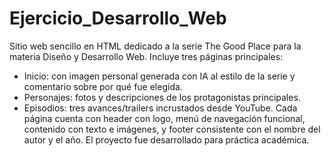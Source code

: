 # Ejercicio_Desarrollo_Web
Sitio web sencillo en HTML dedicado a la serie The Good Place para la materia Diseño y Desarrollo Web.
Incluye tres páginas principales:
  - Inicio: con imagen personal generada con IA al estilo de la serie y comentario sobre por qué fue elegida.
  - Personajes: fotos y descripciones de los protagonistas principales.
  - Episodios: tres avances/trailers incrustados desde YouTube.
Cada página cuenta con header con logo, menú de navegación funcional, contenido con texto e imágenes, y footer consistente con el nombre del autor y el año.
El proyecto fue desarrollado para práctica académica.
